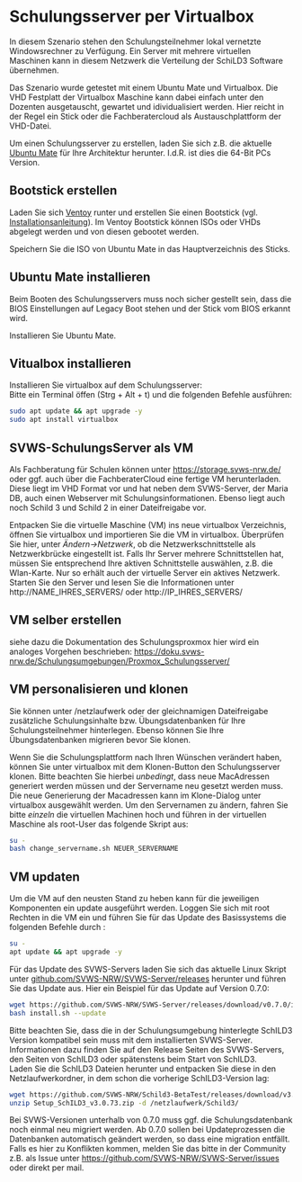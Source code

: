 # Schulungsserver per Virtualbox

In diesem Szenario stehen den Schulungsteilnehmer lokal vernetzte Windowsrechner zu Verfügung. Ein Server mit mehrere virtuellen Maschinen kann in diesem Netzwerk die Verteilung der SchiLD3 Software übernehmen.

Das Szenario wurde getestet mit einem Ubuntu Mate und Virtualbox.
Die VHD Festplatt der Virtualbox Maschine kann dabei einfach unter den Dozenten ausgetauscht, gewartet und idividualisiert werden. Hier reicht in der Regel ein Stick oder die Fachberatercloud als Austauschplattform der VHD-Datei.


Um einen Schulungsserver zu erstellen, laden Sie sich z.B. die aktuelle [Ubuntu Mate](https://ubuntu-mate.org/download/) für Ihre Architektur herunter. I.d.R. ist dies die 64-Bit PCs Version. 

## Bootstick erstellen

Laden Sie sich [Ventoy](https://www.ventoy.net/en/download.html) runter und erstellen Sie einen Bootstick (vgl. [Installationsanleitung](https://www.ventoy.net/en/doc_start.html)).
Im Ventoy Bootstick können ISOs oder VHDs abgelegt werden und von diesen gebootet werden. 

Speichern Sie die ISO von Ubuntu Mate in das Hauptverzeichnis des Sticks.

## Ubuntu Mate installieren

Beim Booten des Schulungsservers muss noch sicher gestellt sein, dass die BIOS Einstellungen auf Legacy Boot stehen und der Stick vom BIOS erkannt wird. 

Installieren Sie Ubuntu Mate. 

## Vitualbox installieren

Installieren Sie virtualbox auf dem Schulungsserver:  
Bitte ein Terminal öffen (Strg + Alt + t) und die folgenden Befehle ausführen:

```bash
sudo apt update && apt upgrade -y
sudo apt install virtualbox
```

## SVWS-SchulungsServer als VM

Als Fachberatung für Schulen können unter https://storage.svws-nrw.de/ oder ggf. auch über die FachberaterCloud eine fertige VM herunterladen. Diese liegt im VHD Format vor und hat neben dem SVWS-Server, der Maria DB, auch einen Webserver mit Schulungsinformationen. Ebenso liegt auch noch Schild 3 und Schild 2 in einer Dateifreigabe vor.  

Entpacken Sie die virtuelle Maschine (VM) ins neue virtualbox Verzeichnis, öffnen Sie virtualbox und importieren Sie die VM in virtualbox. Überprüfen Sie hier, unter _Ändern->Netzwerk_, ob die Netzwerkschnittstelle als Netzwerkbrücke eingestellt ist. Falls Ihr Server mehrere Schnittstellen hat, müssen Sie entsprechend Ihre aktiven Schnittstelle auswählen, z.B. die Wlan-Karte. Nur so erhält auch der virtuelle Server ein aktives Netzwerk. Starten Sie den Server und lesen Sie die Informationen unter http://NAME_IHRES_SERVERS/ oder http://IP_IHRES_SERVERS/

## VM selber erstellen

siehe dazu die Dokumentation des Schulungsproxmox hier wird ein analoges Vorgehen beschrieben:    https://doku.svws-nrw.de/Schulungsumgebungen/Proxmox_Schulungsserver/



## VM personalisieren und klonen

Sie können unter /netzlaufwerk oder der gleichnamigen Dateifreigabe zusätzliche Schulungsinhalte bzw. Übungsdatenbanken für Ihre Schulungsteilnehmer hinterlegen. Ebenso können Sie Ihre Übungsdatenbanken migrieren bevor Sie klonen.

Wenn Sie die Schulungsplattform nach Ihren Wünschen verändert haben, können Sie unter virtualbox mit dem Klonen-Button den Schulungsserver klonen. Bitte beachten Sie hierbei *unbedingt*, dass neue MacAdressen generiert werden müssen und der Servername neu gesetzt werden muss. Die neue Generierung der Macadressen kann im Klone-Dialog unter virtualbox ausgewählt werden. Um den Servernamen zu ändern, fahren Sie bitte *einzeln* die virtuellen Machinen hoch und führen in der virtuellen Maschine als root-User das folgende Skript aus:

```bash
su -
bash change_servername.sh NEUER_SERVERNAME
```

## VM updaten

Um die VM auf den neusten Stand zu heben kann für die jeweiligen Komponenten ein update ausgeführt werden. Loggen Sie sich mit root Rechten in die VM ein und führen Sie für das Update des Basissystems die folgenden Befehle durch : 

```bash
su -
apt update && apt upgrade -y
```
Für das Update des SVWS-Servers laden Sie sich das aktuelle Linux Skript unter [github.com/SVWS-NRW/SVWS-Server/releases](https://github.com/SVWS-NRW/SVWS-Server/releases) herunter und führen Sie das Update aus. Hier ein Beispiel für das Update auf Version 0.7.0:

```bash 
wget https://github.com/SVWS-NRW/SVWS-Server/releases/download/v0.7.0/install-0.7.0.sh
bash install.sh --update
```
Bitte beachten Sie, dass die in der Schulungsumgebung hinterlegte SchILD3 Version kompatibel sein muss mit dem installierten SVWS-Server. Informationen dazu finden Sie auf den Release Seiten des SVWS-Servers, den Seiten von SchILD3 oder spätenstens beim Start von SchILD3.  
Laden Sie die SchILD3 Dateien herunter und entpacken Sie diese in den Netzlaufwerkordner, in dem schon die vorherige SchILD3-Version lag: 

```bash
wget https://github.com/SVWS-NRW/Schild3-BetaTest/releases/download/v3.0.73/Setup_SchILD3_v3.0.73.zip
unzip Setup_SchILD3_v3.0.73.zip -d /netzlaufwerk/Schild3/
```

Bei SVWS-Versionen unterhalb von 0.7.0 muss ggf. die Schulungsdatenbank noch einmal neu migriert werden. Ab 0.7.0 sollen bei Updateprozessen die Datenbanken automatisch geändert werden, so dass eine migration entfällt. Falls es hier zu Konflikten kommen, melden Sie das bitte in der Community z.B. als Issue unter https://github.com/SVWS-NRW/SVWS-Server/issues oder direkt per mail. 